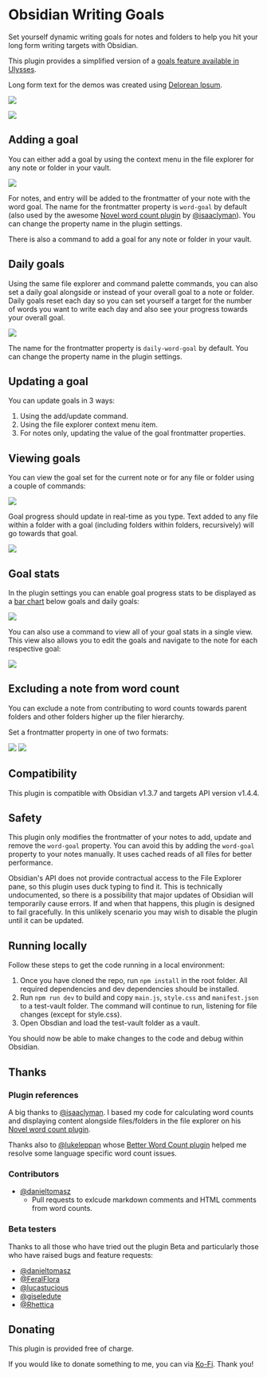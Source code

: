 # Obsidian Writing Goals
Set yourself dynamic writing goals for notes and folders to help you hit your long form writing targets with Obsidian.

This plugin provides a simplified version of a [goals feature available in Ulysses](https://help.ulysses.app/kb/guide/en/goals-3jzwhIUp5a).

Long form text for the demos was created using [Delorean Ipsum](https://deloreanipsum.com/).

![](./images/demo-screenshot-1.png)

![](./images/demo-screenshot-2.png)

## Adding a goal
You can either add a goal by using the context menu in the file explorer for any note or folder in your vault.

![](./images/add-goal-demo.gif)

For notes, and entry will be added to the frontmatter of your note with the word goal. The name for the frontmatter property is `word-goal` by default (also used by the awesome [Novel word count plugin](https://github.com/isaaclyman/novel-word-count-obsidian) by [@isaaclyman](https://github.com/isaaclyman)). You can change the property name in the plugin settings.

There is also a command to add a goal for any note or folder in your vault.

## Daily goals
Using the same file explorer and command palette commands, you can also set a daily goal alongside or instead of your overall goal to a note or folder. Daily goals reset each day so you can set yourself a target for the number of words you want to write each day and also see your progress towards your overall goal.

![](./images/demo-screenshot-3.png)

The name for the frontmatter property is `daily-word-goal` by default. You can change the property name in the plugin settings.

## Updating a goal
You can update goals in 3 ways:
1. Using the add/update command.
2. Using the file explorer context menu item.
3. For notes only, updating the value of the goal frontmatter properties.

## Viewing goals
You can view the goal set for the current note or for any file or folder using a couple of commands:

![](./images/view-goal-command-demo.gif)

Goal progress should update in real-time as you type. Text added to any file within a folder with a goal (including folders within folders, recursively) will go towards that goal.

![](./images/reaching-goal-demo.gif)

## Goal stats
In the plugin settings you can enable goal progress stats to be displayed as a [bar chart](https://mitcheljager.github.io/svelte-tiny-linked-charts) below goals and daily goals:

![](./images/daily-goal-stats.png)

You can also use a command to view all of your goal stats in a single view. This view also allows you to edit the goals and navigate to the note for each respective goal:

![](./images/stats-page.png)

## Excluding a note from word count
You can exclude a note from contributing to word counts towards parent folders and other folders higher up the filer hierarchy.

Set a frontmatter property in one of two formats:

![](./images/wordcount-frontmatter-bool.png) ![](./images/wordcount-frontmatter-string.png)

## Compatibility
This plugin is compatible with Obsidian v1.3.7 and targets API version v1.4.4.

## Safety
This plugin only modifies the frontmatter of your notes to add, update and remove the `word-goal` property. You can avoid this by adding the `word-goal` property to your notes manually. It uses cached reads of all files for better performance.

Obsidian's API does not provide contractual access to the File Explorer pane, so this plugin uses duck typing to find it. This is technically undocumented, so there is a possibility that major updates of Obsidian will temporarily cause errors. If and when that happens, this plugin is designed to fail gracefully. In this unlikely scenario you may wish to disable the plugin until it can be updated.

## Running locally
Follow these steps to get the code running in a local environment:

1. Once you have cloned the repo, run `npm install` in the root folder. All required dependencies and dev dependencies should be installed.
2. Run `npm run dev` to build and copy `main.js`, `style.css` and `manifest.json` to a test-vault folder. The command will continue to run, listening for file changes (except for style.css).
3. Open Obsdian and load the test-vault folder as a vault.

You should now be able to make changes to the code and debug within Obsidian.


## Thanks

### Plugin references
A big thanks to [@isaaclyman](https://github.com/isaaclyman). I based my code for calculating word counts and displaying content alongside files/folders in the file explorer on his [Novel word count plugin](https://github.com/isaaclyman/novel-word-count-obsidian).

Thanks also to [@lukeleppan](https://github.com/lukeleppan) whose [Better Word Count plugin](https://github.com/lukeleppan/better-word-count) helped me resolve some language specific word count issues.

### Contributors
- [@danieltomasz](https://github.com/danieltomasz)
  - Pull requests to exlcude markdown comments and HTML comments from word counts.

### Beta testers
Thanks to all those who have tried out the plugin Beta and particularly those who have raised bugs and feature requests:
- [@danieltomasz](https://github.com/danieltomasz)
- [@FeralFlora](https://github.com/FeralFlora)
- [@lucastucious](https://github.com/lucastucious)
- [@giseledute](https://github.com/giseledute)
- [@Rhettica](https://github.com/Rhettica)

## Donating
This plugin is provided free of charge.

If you would like to donate something to me, you can via [Ko-Fi](https://ko-fi.com/lynchjames). Thank you!
